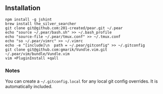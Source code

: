 ## Installation

```
npm install -g jshint
brew install the_silver_searcher
git clone git@github.com:201-created/pear.git ~/.pear
echo "source ~/.pear/bash.sh" >> ~/.bash_profile
echo "source-file ~/.pear/tmux.conf" >> ~/.tmux.conf
echo "so ~/.pear/vimrc" >> ~/.vimrc
echo -e "[include]\n  path = ~/.pear/gitconfig" >> ~/.gitconfig
git clone git@github.com:gmarik/Vundle.vim.git ~/.pear/vim/bundle/Vundle.vim
vim +PluginInstall +qall
```

### Notes

You can create a `~/.gitconfig.local` for any local git config overrides. It
is automatically included.

